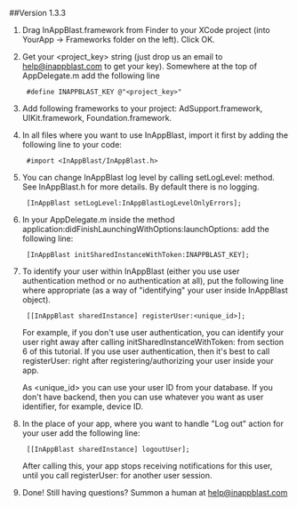##Version 1.3.3

1. Drag InAppBlast.framework from Finder to your XCode project (into YourApp -> Frameworks folder on the left). Click OK.

2. Get your \<project_key\> string (just drop us an email to help@inappblast.com to get your key). Somewhere at the top of AppDelegate.m add the following line


		#define INAPPBLAST_KEY @"<project_key>"


3. Add following frameworks to your project: AdSupport.framework, UIKit.framework, Foundation.framework.

4. In all files where you want to use InAppBlast, import it first by adding the following line to your code:

		#import <InAppBlast/InAppBlast.h>

5. You can change InAppBlast log level by calling setLogLevel: method. See InAppBlast.h for more details. By default there is no logging.

		[InAppBlast setLogLevel:InAppBlastLogLevelOnlyErrors];

6. In your AppDelegate.m inside the method application:didFinishLaunchingWithOptions:launchOptions: add the following line:

		[InAppBlast initSharedInstanceWithToken:INAPPBLAST_KEY];

7. To identify your user within InAppBlast (either you use user authentication method or no authentication at all), put the following line where appropriate (as a way of "identifying" your user inside InAppBlast object).

		[[InAppBlast sharedInstance] registerUser:<unique_id>];

	For example, if you don't use user authentication, you can identify your user right away after calling initSharedInstanceWithToken: from section 6 of this tutorial. If you use user authentication, then it's best to call registerUser: right after registering/authorizing your user inside your app.

	As \<unique_id\> you can use your user ID from your database. If you don't have backend, then you can use whatever you want as user identifier, for example, device ID.

8. In the place of your app, where you want to handle "Log out" action for your user add the following line:

		[[InAppBlast sharedInstance] logoutUser];

	After calling this, your app stops receiving notifications for this user, until you call registerUser: for another user session.

9. Done! Still having questions? Summon a human at help@inappblast.com
